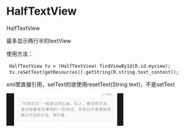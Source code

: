 # HalfTextView
HalfTextView

最多显示两行半的textView


使用方法：
   
	 HalfTextView tv = (HalfTextView) findViewById(R.id.myview);
	 tv.reSetText(getResources().getString(R.string.text_content));
  
	
   xml里直接引用，setText的收使用resetText(String text)，不是setText

![image](https://github.com/Wwq-Scofield/HalfTextView/blob/master/img/img.png)
